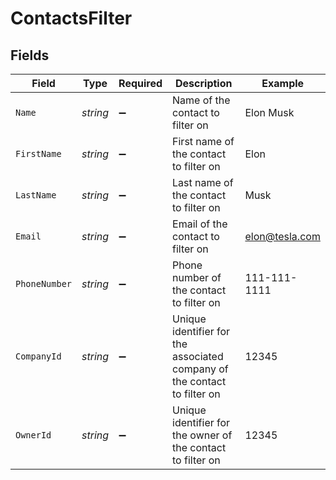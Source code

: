 # ContactsFilter


## Fields

| Field                                                                    | Type                                                                     | Required                                                                 | Description                                                              | Example                                                                  |
| ------------------------------------------------------------------------ | ------------------------------------------------------------------------ | ------------------------------------------------------------------------ | ------------------------------------------------------------------------ | ------------------------------------------------------------------------ |
| `Name`                                                                   | *string*                                                                 | :heavy_minus_sign:                                                       | Name of the contact to filter on                                         | Elon Musk                                                                |
| `FirstName`                                                              | *string*                                                                 | :heavy_minus_sign:                                                       | First name of the contact to filter on                                   | Elon                                                                     |
| `LastName`                                                               | *string*                                                                 | :heavy_minus_sign:                                                       | Last name of the contact to filter on                                    | Musk                                                                     |
| `Email`                                                                  | *string*                                                                 | :heavy_minus_sign:                                                       | Email of the contact to filter on                                        | elon@tesla.com                                                           |
| `PhoneNumber`                                                            | *string*                                                                 | :heavy_minus_sign:                                                       | Phone number of the contact to filter on                                 | 111-111-1111                                                             |
| `CompanyId`                                                              | *string*                                                                 | :heavy_minus_sign:                                                       | Unique identifier for the associated company of the contact to filter on | 12345                                                                    |
| `OwnerId`                                                                | *string*                                                                 | :heavy_minus_sign:                                                       | Unique identifier for the owner of the contact to filter on              | 12345                                                                    |